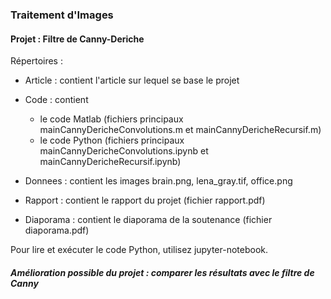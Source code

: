 ### Traitement d'Images
#### Projet : Filtre de Canny-Deriche

Répertoires :

- Article : contient l'article sur lequel se base le projet
- Code : contient 
	- le code Matlab (fichiers principaux mainCannyDericheConvolutions.m et mainCannyDericheRecursif.m)
	- le code Python (fichiers principaux mainCannyDericheConvolutions.ipynb et mainCannyDericheRecursif.ipynb)
	
- Donnees : contient les images brain.png, lena_gray.tif, office.png 
- Rapport : contient le rapport du projet (fichier rapport.pdf)
- Diaporama : contient le diaporama de la soutenance (fichier diaporama.pdf)

Pour lire et exécuter le code Python, utilisez jupyter-notebook.

##### Amélioration possible du projet : comparer les résultats avec le filtre de Canny
